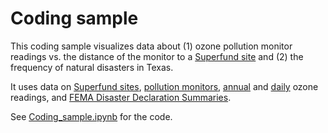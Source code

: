# Coding sample

This coding sample visualizes data about (1) ozone pollution monitor readings vs. the distance of the monitor to a [Superfund site](https://www.epa.gov/superfund) and (2) the frequency of natural disasters in Texas. 

It uses data on [Superfund sites](https://www.epa.gov/superfund/superfund-data-and-reports), [pollution monitors](https://aqs.epa.gov/aqsweb/airdata/download_files.html#Meta), [annual](https://aqs.epa.gov/aqsweb/airdata/download_files.html#Annual) and [daily](https://aqs.epa.gov/aqsweb/airdata/download_files.html#Daily) ozone readings, and [FEMA Disaster Declaration Summaries](https://www.fema.gov/openfema-data-page/disaster-declarations-summaries-v2).

See [Coding_sample.ipynb](https://github.com/bthmobu/coding-sample/blob/b2864eeecf8668b7b2fdc79706057a75826bc64f/Coding_sample.ipynb) for the code. 
